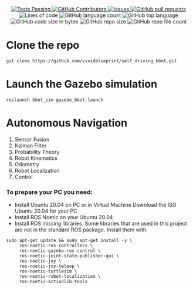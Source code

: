 
<p align="center">
  <a href="https://github.com/vividblueprint/self_driving_bbot/actions">
    <img alt="Tests Passing" src="https://github.com/anuraghazra/github-readme-stats/workflows/Test/badge.svg"/>
  </a>
  <a href="https://github.com/vividblueprint/self_driving_bbot/contributors">
    <img alt="GitHub Contributors" src="https://img.shields.io/github/contributors/vividblueprint/self_driving_bbot"/>
  </a>
  <a href="https://github.com/vividblueprint/self_driving_bbot/issues">
    <img alt="Issues" src="https://img.shields.io/github/issues/vividblueprint/self_driving_bbot?color=0088ff"/>
  </a>
  <a href="https://github.com/vividblueprint/self_driving_bbot/pulls">
    <img alt="GitHub pull requests" src="https://img.shields.io/github/issues-pr/vividblueprint/self_driving_bbot?color=0088ff">
  </a>
  <br />
<img alt="Lines of code" src="https://img.shields.io/tokei/lines/github/vividblueprint/self_driving_bbot?color=green">
<img alt="GitHub language count" src="https://img.shields.io/github/languages/count/vividblueprint/self_driving_bbot?color=302df0">
<img alt="GitHub top language" src="https://img.shields.io/github/languages/top/vividblueprint/self_driving_bbot">
<img alt="GitHub code size in bytes" src="https://img.shields.io/github/languages/code-size/vividblueprint/self_driving_bbot?color=0088ff">
<img alt="GitHub repo size" src="https://img.shields.io/github/repo-size/vividblueprint/self_driving_bbot?color=00ff00f">
<img alt="GitHub repo file count" src="https://img.shields.io/github/directory-file-count/vividblueprint/self_driving_bbot">
</p>


# Clone the repo
```
git clone https://github.com/vividblueprint/self_driving_bbot.git
```

# Launch the Gazebo simulation
```
roslaunch bbot_sim gazebo_bbot.launch
```

# Autonomous Navigation

1. Sensor Fusion
1. Kalman Filter
1. Probability Theory
1. Robot Kinematics
1. Odometry
1. Robot Localization
1. Control

### To prepare your PC you need:

- Install Ubuntu 20.04 on PC or in Virtual Machine Download the ISO Ubuntu 20.04 for your PC
- Install ROS Noetic on your Ubuntu 20.04
- Install ROS missing libraries. Some libraries that are used in this project are not in the standard ROS package. Install them with:

```
sudo apt-get update && sudo apt-get install -y \
     ros-noetic-ros-controllers \
     ros-noetic-gazebo-ros-control \
     ros-noetic-joint-state-publisher-gui \
     ros-noetic-joy \
     ros-noetic-joy-teleop \
     ros-noetic-turtlesim \
     ros-noetic-robot-localization \
     ros-noetic-actionlib-tools
```
